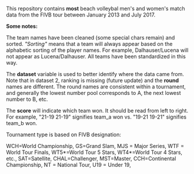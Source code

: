 This repository contains **most** beach volleybal men's and women's match data from the FIVB tour between January 2013 and July 2017.

**Some notes:**

The team names have been cleaned (some special chars remain) and sorted. 
*"Sorting"* means that a team will always appear based on the alphabetic sorting of the player names. For example, Dalhauser/Lucena will not appear as Lucena/Dalhauser. All teams have been standardized in this way.

The **dataset** variable is used to better identify where the data came from. Note that in dataset 2, ranking is missing (future update) and the **round** names are different. The round names are consistent within a tournament, and generally the lowest number pool corresponds to A, the next lowest number to B, etc.

The **score** will indicate which team won. It should be read from left to right. For example, "21-19 21-19" signifies team_a won vs. "19-21 19-21" signifies team_b won.

Tournament type is based on FIVB designation:

WCH=World Championship, GS=Grand Slam, MJS = Major Series, WTF = World Tour Finals, WT5*=World Tour 5 Stars, WT4*=World Tour 4 Stars,  etc., SAT=Satellite, CHAL=Challenger, MST=Master, CCH=Continental Championship, NT = National Tour, U19 = Under 19, 
